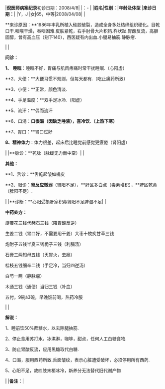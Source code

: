 ﻿|**倪医师病案纪录**初诊日期：2008/4/8|
|：- |
|**姓名**|**性别：**|**年龄及体型** |**来诊日期：**|
|Y，J |女|65，中等|2008/04/08|
|<p>**来诊原因：**1986年丰乳所植入硅胶破裂，造成全身多处结缔组织硬化。目乾口干.咽喉干燥，吞咽困难.皮肤紧乾，右手肘骨大片积钙.杵状趾.胃酸反流，高胆固醇，曾有高血压（刻下140），西医疑有内出血.小腿易抽筋.静脉瘤.</p><p></p>|
|<p>**问诊：**</p><p>**1、** **睡眠**：睡眠不好，胃痛与肌肉疼痛时常干扰睡眠.（心阳虚）</p><p>**2、大便：**大便习惯不规则，但每天都有.（吃止痛药所致）</p><p>**3、小便：**正常，颜色清淡.</p><p>**4、手足温度：**双手足冰冷.（阳虚）</p><p>**5、流汗：**偶而流汗</p><p>**6、口渴：**口很渴（因缺乏唾液），喜冷饮.（上热下寒）** </p><p>**7、胃口：**胃口过好</p><p>**8、精神体力**：体力很差，起床后比睡觉前感觉更疲倦（肾阳虚）</p>|
|**脉诊：**芤脉（脉缓无力而中空）|
|<p>**其他：**</p><p>**1、舌诊：**舌乾起皱如橘皮</p><p>**2、眼诊：**肾反应微弱**（肾阳不足），**肝区多白点（毒素堆积），**脾区乾黄（脾阳不足）.</p>|
|**诊断：**心阳受损肝家积毒肾阳不足脾湿不足|
|<p>**中药处方：**</p><p>旋覆花三钱代赭石三钱（降胃酸反逆）</p><p>生姜二钱（胃口好，不需要用干姜）大枣十枚炙甘草三钱</p><p>炮附子五钱半夏三钱栀子三钱（利膈汤）</p><p>石膏三两知母五钱（灭胃火，去瘾）</p><p>桂枝五钱细辛二钱（手足冷，当归四逆汤）</p><p>白芍一两（静脉瘤）</p><p>木通三钱（通便）当归三钱（补血）</p><p>五付，9碗à3碗，早晚饭前喝，热药冷服</p>|
|<p>**解说：**</p><p>1、睡前饮50%蔗糖水，以去除腿抽筋.</p><p>2、停止食用苏打水，冰淇淋，咖啡，甜点，任何人工白糖食物.</p><p>3、防止胃酸反流，应用黑糖取代白糖.</p><p>4、口渴，服用西药所致.舌面皱纹，表示心脏遭受破坏，必须停用所有西药.</p><p>5、心阳不足，故四肢末梢冰冷，新养分无法替代旧代谢产物</p><p></p>|
|**备注：**|